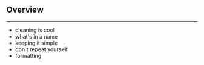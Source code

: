 ## Overview 

----

  - cleaning is cool
  - what's in a name
  - keeping it simple
  - don't repeat yourself
  - formatting


